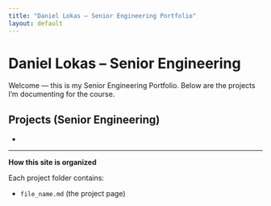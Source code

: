 ```yaml
---
title: "Daniel Lokas – Senior Engineering Portfolio"
layout: default
---
```


# Daniel Lokas – Senior Engineering

Welcome — this is my Senior Engineering Portfolio. Below are the projects I’m documenting for the course.

## Projects (Senior Engineering)
- []()




---

**How this site is organized**

Each project folder contains:
- `file_name.md` (the project page)


